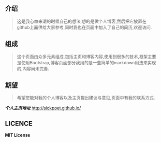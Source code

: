 
##  介绍
  >这是我心血来潮的时候自己的想法,想的是做个人博客,然后把它放置在github上面供给大家参考,同时我也在页面中加入了自己的简历,欢迎访问.

##  组成
>  这个页面由众多元素组成,包括主页和博客内容,使用到很多的技术,框架主要是使用Bootstrap,博客页面部分我用的是一些简单的markdown用法来实现的,内容尚未完善.

##  期望
>希望您能对我的个人博客以及主页提出建议与意见,页面中有我的联系方式.

***个人主页地址***
 http://sickpoet.github.io/


## LICENCE
>
**MIT License**
